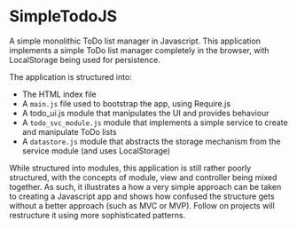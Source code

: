SimpleTodoJS
============

A simple monolithic ToDo list manager in Javascript.  This application implements a simple ToDo list manager completely in the browser, with LocalStorage being used for persistence.

The application is structured into:

* The HTML index file
* A `main.js` file used to bootstrap the app, using Require.js
* A todo_ui.js module that manipulates the UI and provides behaviour
* A `todo_svc_module.js` module that implements a simple service to create and manipulate ToDo lists
* A `datastore.js` module that abstracts the storage mechanism from the service module (and uses LocalStorage)

While structured into modules, this application is still rather poorly structured, with the concepts of module, view and controller being mixed together.  As such, it illustrates a how a very simple approach can be taken to creating a Javascript app and shows how confused the structure gets without a better approach (such as MVC or MVP).  Follow on projects will restructure it using more sophisticated patterns.
